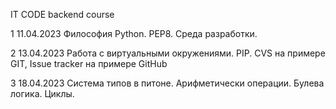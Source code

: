 IT CODE backend course

1
11.04.2023
Философия Python. PEP8. Среда разработки.

2
13.04.2023
Работа с виртуальными окружениями. PIP. CVS на примере GIT, Issue tracker на примере GitHub

3
18.04.2023
Система типов в питоне. Арифметически операции. Булева логика. Циклы.